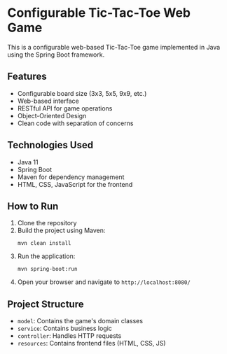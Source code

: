 # Configurable Tic-Tac-Toe Web Game

This is a configurable web-based Tic-Tac-Toe game implemented in Java using the Spring Boot framework.

## Features

- Configurable board size (3x3, 5x5, 9x9, etc.)
- Web-based interface
- RESTful API for game operations
- Object-Oriented Design
- Clean code with separation of concerns

## Technologies Used

- Java 11
- Spring Boot
- Maven for dependency management
- HTML, CSS, JavaScript for the frontend

## How to Run

1. Clone the repository
2. Build the project using Maven:
   ```
   mvn clean install
   ```
3. Run the application:
   ```
   mvn spring-boot:run
   ```
4. Open your browser and navigate to `http://localhost:8080/`

## Project Structure

- `model`: Contains the game's domain classes
- `service`: Contains business logic
- `controller`: Handles HTTP requests
- `resources`: Contains frontend files (HTML, CSS, JS)
